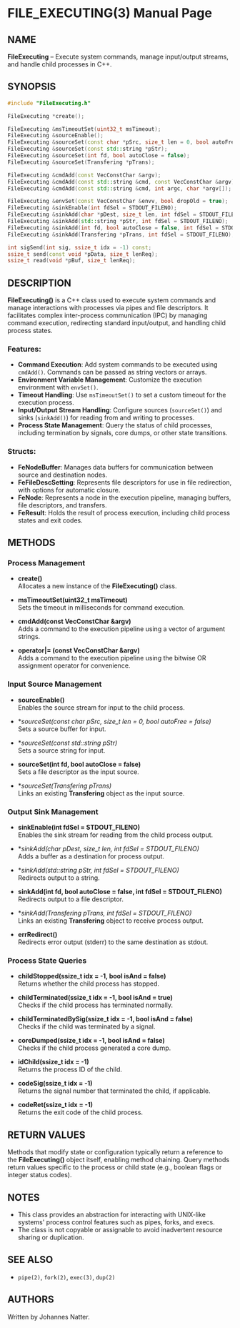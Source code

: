 
# FILE_EXECUTING(3) Manual Page

## NAME
**FileExecuting** – Execute system commands, manage input/output streams, and handle child processes in C++.

## SYNOPSIS
```cpp
#include "FileExecuting.h"

FileExecuting *create();

FileExecuting &msTimeoutSet(uint32_t msTimeout);
FileExecuting &sourceEnable();
FileExecuting &sourceSet(const char *pSrc, size_t len = 0, bool autoFree = false);
FileExecuting &sourceSet(const std::string *pStr);
FileExecuting &sourceSet(int fd, bool autoClose = false);
FileExecuting &sourceSet(Transfering *pTrans);

FileExecuting &cmdAdd(const VecConstChar &argv);
FileExecuting &cmdAdd(const std::string &cmd, const VecConstChar &argv);
FileExecuting &cmdAdd(const std::string &cmd, int argc, char *argv[]);

FileExecuting &envSet(const VecConstChar &envv, bool dropOld = true);
FileExecuting &sinkEnable(int fdSel = STDOUT_FILENO);
FileExecuting &sinkAdd(char *pDest, size_t len, int fdSel = STDOUT_FILENO);
FileExecuting &sinkAdd(std::string *pStr, int fdSel = STDOUT_FILENO);
FileExecuting &sinkAdd(int fd, bool autoClose = false, int fdSel = STDOUT_FILENO);
FileExecuting &sinkAdd(Transfering *pTrans, int fdSel = STDOUT_FILENO);

int sigSend(int sig, ssize_t idx = -1) const;
ssize_t send(const void *pData, size_t lenReq);
ssize_t read(void *pBuf, size_t lenReq);
```

## DESCRIPTION
**FileExecuting()** is a C++ class used to execute system commands and manage interactions with processes via pipes and file descriptors. It facilitates complex inter-process communication (IPC) by managing command execution, redirecting standard input/output, and handling child process states.

### Features:
- **Command Execution**: Add system commands to be executed using `cmdAdd()`. Commands can be passed as string vectors or arrays.
- **Environment Variable Management**: Customize the execution environment with `envSet()`.
- **Timeout Handling**: Use `msTimeoutSet()` to set a custom timeout for the execution process.
- **Input/Output Stream Handling**: Configure sources (`sourceSet()`) and sinks (`sinkAdd()`) for reading from and writing to processes.
- **Process State Management**: Query the status of child processes, including termination by signals, core dumps, or other state transitions.

### Structs:
- **FeNodeBuffer**: Manages data buffers for communication between source and destination nodes. 
- **FeFileDescSetting**: Represents file descriptors for use in file redirection, with options for automatic closure.
- **FeNode**: Represents a node in the execution pipeline, managing buffers, file descriptors, and transfers.
- **FeResult**: Holds the result of process execution, including child process states and exit codes.

## METHODS

### Process Management
- **create()**  
  Allocates a new instance of the **FileExecuting()** class.

- **msTimeoutSet(uint32_t msTimeout)**  
  Sets the timeout in milliseconds for command execution.

- **cmdAdd(const VecConstChar &argv)**  
  Adds a command to the execution pipeline using a vector of argument strings.

- **operator|= (const VecConstChar &argv)**  
  Adds a command to the execution pipeline using the bitwise OR assignment operator for convenience.

### Input Source Management
- **sourceEnable()**  
  Enables the source stream for input to the child process.

- **sourceSet(const char *pSrc, size_t len = 0, bool autoFree = false)**  
  Sets a source buffer for input.

- **sourceSet(const std::string *pStr)**  
  Sets a source string for input.

- **sourceSet(int fd, bool autoClose = false)**  
  Sets a file descriptor as the input source.

- **sourceSet(Transfering *pTrans)**  
  Links an existing **Transfering** object as the input source.

### Output Sink Management
- **sinkEnable(int fdSel = STDOUT_FILENO)**  
  Enables the sink stream for reading from the child process output.

- **sinkAdd(char *pDest, size_t len, int fdSel = STDOUT_FILENO)**  
  Adds a buffer as a destination for process output.

- **sinkAdd(std::string *pStr, int fdSel = STDOUT_FILENO)**  
  Redirects output to a string.

- **sinkAdd(int fd, bool autoClose = false, int fdSel = STDOUT_FILENO)**  
  Redirects output to a file descriptor.

- **sinkAdd(Transfering *pTrans, int fdSel = STDOUT_FILENO)**  
  Links an existing **Transfering** object to receive process output.

- **errRedirect()**  
  Redirects error output (stderr) to the same destination as stdout.

### Process State Queries
- **childStopped(ssize_t idx = -1, bool isAnd = false)**  
  Returns whether the child process has stopped.

- **childTerminated(ssize_t idx = -1, bool isAnd = true)**  
  Checks if the child process has terminated normally.

- **childTerminatedBySig(ssize_t idx = -1, bool isAnd = false)**  
  Checks if the child was terminated by a signal.

- **coreDumped(ssize_t idx = -1, bool isAnd = false)**  
  Checks if the child process generated a core dump.

- **idChild(ssize_t idx = -1)**  
  Returns the process ID of the child.

- **codeSig(ssize_t idx = -1)**  
  Returns the signal number that terminated the child, if applicable.

- **codeRet(ssize_t idx = -1)**  
  Returns the exit code of the child process.

## RETURN VALUES
Methods that modify state or configuration typically return a reference to the **FileExecuting()** object itself, enabling method chaining. Query methods return values specific to the process or child state (e.g., boolean flags or integer status codes).

## NOTES
- This class provides an abstraction for interacting with UNIX-like systems' process control features such as pipes, forks, and execs.
- The class is not copyable or assignable to avoid inadvertent resource sharing or duplication.

## SEE ALSO
- `pipe(2)`, `fork(2)`, `exec(3)`, `dup(2)`

## AUTHORS
Written by Johannes Natter.

